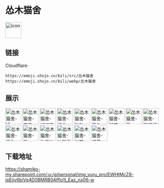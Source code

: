 # 怂木猫舍
<img src="https://emoji.shojo.cn/bili/src/怂木猫舍/icon.png" width="50" height="50" alt="icon">

## 链接
Cloudflare:
```
https://emoji.shojo.cn/bili/src/怂木猫舍
https://emoji.shojo.cn/bili/webp/怂木猫舍
```
## 展示
<img src="https://emoji.shojo.cn/bili/src/怂木猫舍/怂木猫舍-Hi.png" width="50" height="50" alt="怂木猫舍-Hi">
<img src="https://emoji.shojo.cn/bili/src/怂木猫舍/怂木猫舍-哀怨.png" width="50" height="50" alt="怂木猫舍-哀怨">
<img src="https://emoji.shojo.cn/bili/src/怂木猫舍/怂木猫舍-好想要.png" width="50" height="50" alt="怂木猫舍-好想要">
<img src="https://emoji.shojo.cn/bili/src/怂木猫舍/怂木猫舍-抱住.png" width="50" height="50" alt="怂木猫舍-抱住">
<img src="https://emoji.shojo.cn/bili/src/怂木猫舍/怂木猫舍-贴贴.png" width="50" height="50" alt="怂木猫舍-贴贴">
<img src="https://emoji.shojo.cn/bili/src/怂木猫舍/怂木猫舍-歪头.png" width="50" height="50" alt="怂木猫舍-歪头">
<img src="https://emoji.shojo.cn/bili/src/怂木猫舍/怂木猫舍-疑惑.png" width="50" height="50" alt="怂木猫舍-疑惑">
<img src="https://emoji.shojo.cn/bili/src/怂木猫舍/怂木猫舍-舔.png" width="50" height="50" alt="怂木猫舍-舔">
<img src="https://emoji.shojo.cn/bili/src/怂木猫舍/怂木猫舍-踩缝纫机.png" width="50" height="50" alt="怂木猫舍-踩缝纫机">
<img src="https://emoji.shojo.cn/bili/src/怂木猫舍/怂木猫舍-爱你.png" width="50" height="50" alt="怂木猫舍-爱你">
<img src="https://emoji.shojo.cn/bili/src/怂木猫舍/怂木猫舍-躺.png" width="50" height="50" alt="怂木猫舍-躺">
<img src="https://emoji.shojo.cn/bili/src/怂木猫舍/怂木猫舍-生日快乐.png" width="50" height="50" alt="怂木猫舍-生日快乐">
<img src="https://emoji.shojo.cn/bili/src/怂木猫舍/怂木猫舍-让我看看.png" width="50" height="50" alt="怂木猫舍-让我看看">
<img src="https://emoji.shojo.cn/bili/src/怂木猫舍/怂木猫舍-送花.png" width="50" height="50" alt="怂木猫舍-送花">
<img src="https://emoji.shojo.cn/bili/src/怂木猫舍/怂木猫舍-递茶.png" width="50" height="50" alt="怂木猫舍-递茶">

## 下载地址

https://shamiko-my.sharepoint.com/:u:/g/personal/img_yuru_pro/EWHtMcZ8-jpEiiv6biVq4D0BMRB0Afflo1I_Eaz_ns06-w